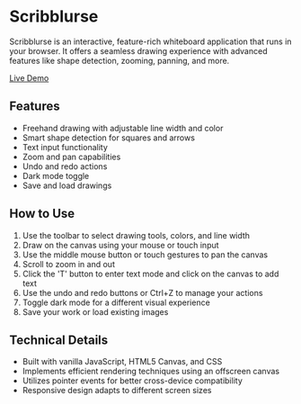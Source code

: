 # Scribblurse

Scribblurse is an interactive, feature-rich whiteboard application that runs in your browser. It offers a seamless drawing experience with advanced features like shape detection, zooming, panning, and more.

[Live Demo](https://tflannagan.github.io/Scribblurse/)

## Features

- Freehand drawing with adjustable line width and color
- Smart shape detection for squares and arrows
- Text input functionality
- Zoom and pan capabilities
- Undo and redo actions
- Dark mode toggle
- Save and load drawings

## How to Use

1. Use the toolbar to select drawing tools, colors, and line width
2. Draw on the canvas using your mouse or touch input
3. Use the middle mouse button or touch gestures to pan the canvas
4. Scroll to zoom in and out
5. Click the 'T' button to enter text mode and click on the canvas to add text
6. Use the undo and redo buttons or Ctrl+Z to manage your actions
7. Toggle dark mode for a different visual experience
8. Save your work or load existing images

## Technical Details

- Built with vanilla JavaScript, HTML5 Canvas, and CSS
- Implements efficient rendering techniques using an offscreen canvas
- Utilizes pointer events for better cross-device compatibility
- Responsive design adapts to different screen sizes
